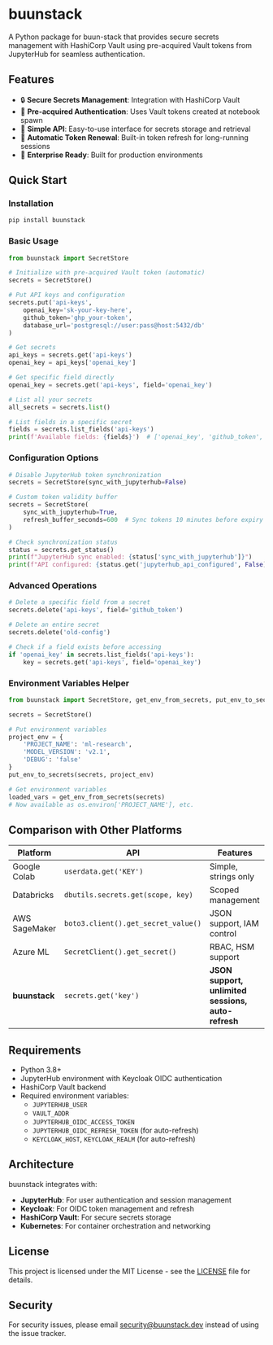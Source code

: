 # buunstack

A Python package for buun-stack that provides secure secrets management with HashiCorp Vault using pre-acquired Vault tokens from JupyterHub for seamless authentication.

## Features

- 🔒 **Secure Secrets Management**: Integration with HashiCorp Vault
- 🚀 **Pre-acquired Authentication**: Uses Vault tokens created at notebook spawn
- 📱 **Simple API**: Easy-to-use interface for secrets storage and retrieval
- 🔄 **Automatic Token Renewal**: Built-in token refresh for long-running sessions
- 🏢 **Enterprise Ready**: Built for production environments

## Quick Start

### Installation

```bash
pip install buunstack
```

### Basic Usage

```python
from buunstack import SecretStore

# Initialize with pre-acquired Vault token (automatic)
secrets = SecretStore()

# Put API keys and configuration
secrets.put('api-keys',
    openai_key='sk-your-key-here',
    github_token='ghp_your-token',
    database_url='postgresql://user:pass@host:5432/db'
)

# Get secrets
api_keys = secrets.get('api-keys')
openai_key = api_keys['openai_key']

# Get specific field directly
openai_key = secrets.get('api-keys', field='openai_key')

# List all your secrets
all_secrets = secrets.list()

# List fields in a specific secret
fields = secrets.list_fields('api-keys')
print(f'Available fields: {fields}')  # ['openai_key', 'github_token', 'database_url']
```

### Configuration Options

```python
# Disable JupyterHub token synchronization
secrets = SecretStore(sync_with_jupyterhub=False)

# Custom token validity buffer
secrets = SecretStore(
    sync_with_jupyterhub=True,
    refresh_buffer_seconds=600  # Sync tokens 10 minutes before expiry
)

# Check synchronization status
status = secrets.get_status()
print(f"JupyterHub sync enabled: {status['sync_with_jupyterhub']}")
print(f"API configured: {status.get('jupyterhub_api_configured', False)}")
```

### Advanced Operations

```python
# Delete a specific field from a secret
secrets.delete('api-keys', field='github_token')

# Delete an entire secret
secrets.delete('old-config')

# Check if a field exists before accessing
if 'openai_key' in secrets.list_fields('api-keys'):
    key = secrets.get('api-keys', field='openai_key')
```

### Environment Variables Helper

```python
from buunstack import SecretStore, get_env_from_secrets, put_env_to_secrets

secrets = SecretStore()

# Put environment variables
project_env = {
    'PROJECT_NAME': 'ml-research',
    'MODEL_VERSION': 'v2.1',
    'DEBUG': 'false'
}
put_env_to_secrets(secrets, project_env)

# Get environment variables
loaded_vars = get_env_from_secrets(secrets)
# Now available as os.environ['PROJECT_NAME'], etc.
```

## Comparison with Other Platforms

| Platform | API | Features |
|----------|-----|----------|
| Google Colab | `userdata.get('KEY')` | Simple, strings only |
| Databricks | `dbutils.secrets.get(scope, key)` | Scoped management |
| AWS SageMaker | `boto3.client().get_secret_value()` | JSON support, IAM control |
| Azure ML | `SecretClient().get_secret()` | RBAC, HSM support |
| **buunstack** | `secrets.get('key')` | **JSON support, unlimited sessions, auto-refresh** |

## Requirements

- Python 3.8+
- JupyterHub environment with Keycloak OIDC authentication
- HashiCorp Vault backend
- Required environment variables:
    - `JUPYTERHUB_USER`
    - `VAULT_ADDR`
    - `JUPYTERHUB_OIDC_ACCESS_TOKEN`
    - `JUPYTERHUB_OIDC_REFRESH_TOKEN` (for auto-refresh)
    - `KEYCLOAK_HOST`, `KEYCLOAK_REALM` (for auto-refresh)

## Architecture

buunstack integrates with:

- **JupyterHub**: For user authentication and session management
- **Keycloak**: For OIDC token management and refresh
- **HashiCorp Vault**: For secure secrets storage
- **Kubernetes**: For container orchestration and networking

## License

This project is licensed under the MIT License - see the [LICENSE](../LICENSE) file for details.

## Security

For security issues, please email security@buunstack.dev instead of using the issue tracker.
